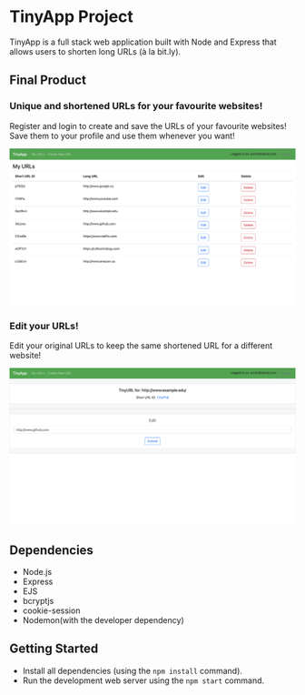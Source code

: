 # TinyApp Project

TinyApp is a full stack web application built with Node and Express that allows users to shorten long URLs (à la bit.ly).

## Final Product

### Unique and shortened URLs for your favourite websites!

Register and login to create and save the URLs of your favourite websites! Save them to your profile and use them whenever you want!

!["This is the main URL page! This is where all your URLs are stored."](https://github.com/SFxImpulse/tinyapp/blob/main/screenshots/screenshot1.png)

### Edit your URLs!

Edit your original URLs to keep the same shortened URL for a different website!

!["This is the edit page, where you can edit the Longer URLs and keep the same shortened URL!"](https://github.com/SFxImpulse/tinyapp/blob/main/screenshots/screenshot2.png)
## Dependencies

- Node.js
- Express
- EJS
- bcryptjs
- cookie-session
- Nodemon(with the developer dependency)

## Getting Started

- Install all dependencies (using the `npm install` command).
- Run the development web server using the `npm start` command.
